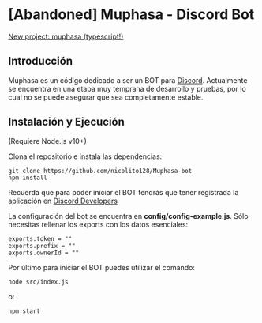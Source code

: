 [Abandoned] Muphasa - Discord Bot
========================================================================
[New project: muphasa (typescript!)][3]

[3]: https://github.com/nicolito128/muphasa

Introducción
------------------------------------------------------------------------

Muphasa es un código dedicado a ser un BOT para [Discord][1]. Actualmente se encuentra en una etapa muy temprana de desarrollo y pruebas, por lo cual no se puede asegurar que sea completamente estable.

[1]: https://discordapp.com/


Instalación y Ejecución
------------------------------------------------------------------------

(Requiere Node.js v10+)

Clona el repositorio e instala las dependencias:

    git clone https://github.com/nicolito128/Muphasa-bot
    npm install

Recuerda que para poder iniciar el BOT tendrás que tener registrada la aplicación en [Discord Developers][2]

[2]: https://discordapp.com/developers

La configuración del bot se encuentra en **config/config-example.js**. Sólo necesitas rellenar los exports con los datos esenciales:

    exports.token = ""
    exports.prefix = ""
    exports.ownerId = ""

Por último para iniciar el BOT puedes utilizar el comando:

    node src/index.js

o:

    npm start
